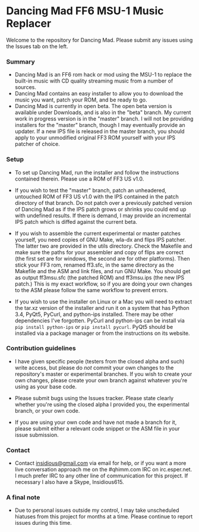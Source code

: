 # Dancing Mad FF6 MSU-1 Music Replacer #

Welcome to the repository for Dancing Mad. Please submit any issues using the Issues tab on the left. 

### Summary ###

* Dancing Mad is an FF6 rom hack or mod using the MSU-1 to replace the built-in music with CD quality streaming music from a number of sources.
* Dancing Mad contains an easy installer to allow you to download the music you want, patch your ROM, and be ready to go.
* Dancing Mad is currently in open beta. The open beta version is available under Downloads, and is also in the "beta" branch. My current work in progress version is in the "master" branch. I will not be providing installers for the "master" branch, though I may eventually provide an updater. If a new IPS file is released in the master branch, you should apply to your unmodified original FF3 ROM yourself with your IPS patcher of choice.

### Setup ###

* To set up Dancing Mad, run the installer and follow the instructions contained therein. Please use a ROM of FF3 US v1.0.

* If you wish to test the "master" branch, patch an unheadered, untouched ROM of FF3 US v1.0 with the IPS contained in the patch directory of that branch. Do not patch over a previously patched version of Dancing Mad as if the IPS patch grows or shrinks you could end up with undefined results. If there is demand, I may provide an incremental IPS patch which is diffed against the current beta.

* If you wish to assemble the current experimental or master patches yourself, you need copies of GNU Make, wla-dx and flips IPS patcher. The latter two are provided in the utils directory. Check the Makefile and make sure the paths for your assembler and copy of flips are correct (the first set are for windows, the second are for other platforms). Then stick your FF3 rom, renamed ff3.sfc, in the same directory as the Makefile and the ASM and link files, and run GNU Make. You should get as output ff3msu.sfc (the patched ROM) and ff3msu.ips (the new IPS patch.) This is my exact workflow, so if you are doing your own changes to the ASM please follow the same workflow to prevent errors.

* If you wish to use the installer on Linux or a Mac you will need to extract the tar.xz version of the installer and run it on a system that has Python 3.4, PyQt5, PyCurl, and python-ips installed. There may be other dependencies I've forgotten. PyCurl and python-ips can be install via `pip install python-ips` or `pip install pycurl`. PyQt5 should be installed via a package manager or from the instructions on its website.

### Contribution guidelines ###

* I have given specific people (testers from the closed alpha and such) write access, but please do *not* commit your own changes to the repository's master or experimental branches. If you wish to create your own changes, please create your own branch against whatever you're using as your base code.

* Please submit bugs using the Issues tracker. Please state clearly whether you're using the closed alpha I provided you, the experimental branch, or your own code. 


* If you are using your own code and have not made a branch for it, please submit either a relevant code snippet or the ASM file in your issue submission.



### Contact ###

* Contact insidious@gmail.com via email for help, or if you want a more live conversation approach me on the #qhimm.com IRC on irc.esper.net. I much prefer IRC to any other line of communication for this project. If necessary I also have a Skype, Insidious615.



### A final note ###

* Due to personal issues outside my control, I may take unscheduled hiatuses from this project for months at a time. Please continue to report issues during this time.